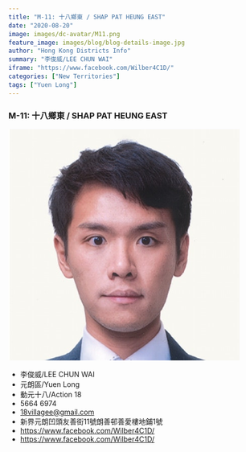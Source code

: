 ```yaml
---
title: "M-11: 十八鄉東 / SHAP PAT HEUNG EAST"
date: "2020-08-20"
image: images/dc-avatar/M11.png
feature_image: images/blog/blog-details-image.jpg
author: "Hong Kong Districts Info"
summary: "李俊威/LEE CHUN WAI"
iframe: "https://www.facebook.com/Wilber4C1D/"
categories: ["New Territories"]
tags: ["Yuen Long"]
---
```


### M-11: 十八鄉東 / SHAP PAT HEUNG EAST  
![](/images/dc-avatar/M11.png)  

 - 李俊威/LEE CHUN WAI  
 - 元朗區/Yuen Long  
 - 動元十八/Action 18  
 - 5664 6974  
 - 18villagee@gmail.com  
 - 新界元朗凹頭友善街11號朗善邨善愛樓地鋪1號  
 - https://www.facebook.com/Wilber4C1D/  
 - https://www.facebook.com/Wilber4C1D/
